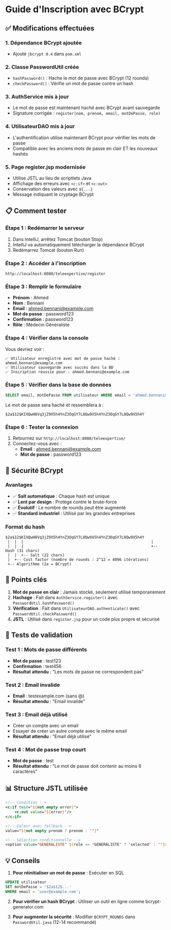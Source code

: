 # Guide d'Inscription avec BCrypt

## ✅ Modifications effectuées

### 1. Dépendance BCrypt ajoutée
- Ajouté `jbcrypt 0.4` dans `pom.xml`

### 2. Classe PasswordUtil créée
- `hashPassword()` : Hache le mot de passe avec BCrypt (12 rounds)
- `checkPassword()` : Vérifie un mot de passe contre un hash

### 3. AuthService mis à jour
- Le mot de passe est maintenant haché avec BCrypt avant sauvegarde
- Signature corrigée : `register(nom, prenom, email, motDePasse, role)`

### 4. UtilisateurDAO mis à jour
- L'authentification utilise maintenant BCrypt pour vérifier les mots de passe
- Compatible avec les anciens mots de passe en clair ET les nouveaux hashés

### 5. Page register.jsp modernisée
- Utilise JSTL au lieu de scriptlets Java
- Affichage des erreurs avec `<c:if>` et `<c:out>`
- Conservation des valeurs avec `${...}`
- Message indiquant le cryptage BCrypt

## 📋 Comment tester

### Étape 1 : Redémarrer le serveur
1. Dans IntelliJ, arrêtez Tomcat (bouton Stop)
2. IntelliJ va automatiquement télécharger la dépendance BCrypt
3. Redémarrez Tomcat (bouton Run)

### Étape 2 : Accéder à l'inscription
```
http://localhost:8080/teleexpertise/register
```

### Étape 3 : Remplir le formulaire
- **Prénom** : Ahmed
- **Nom** : Bennani
- **Email** : ahmed.bennani@example.com
- **Mot de passe** : password123
- **Confirmation** : password123
- **Rôle** : Médecin Généraliste

### Étape 4 : Vérifier dans la console
Vous devriez voir :
```
✅ Utilisateur enregistré avec mot de passe haché : ahmed.bennani@example.com
✅ Utilisateur sauvegardé avec succès dans la BD
✅ Inscription réussie pour : ahmed.bennani@example.com
```

### Étape 5 : Vérifier dans la base de données
```sql
SELECT email, motDePasse FROM utilisateur WHERE email = 'ahmed.bennani@example.com';
```

Le mot de passe sera haché et ressemblera à :
```
$2a$12$KIXQwH8Vq3jZ9X5h4YnZ3OqGY7L8Qw9X5h4YnZ3OqGY7L8Qw9X5h4Y
```

### Étape 6 : Tester la connexion
1. Retournez sur `http://localhost:8080/teleexpertise/`
2. Connectez-vous avec :
   - **Email** : ahmed.bennani@example.com
   - **Mot de passe** : password123

## 🔐 Sécurité BCrypt

### Avantages
- ✅ **Salt automatique** : Chaque hash est unique
- ✅ **Lent par design** : Protège contre le brute-force
- ✅ **Évolutif** : Le nombre de rounds peut être augmenté
- ✅ **Standard industriel** : Utilisé par les grandes entreprises

### Format du hash
```
$2a$12$KIXQwH8Vq3jZ9X5h4YnZ3OqGY7L8Qw9X5h4YnZ3OqGY7L8Qw9X5h4Y
 |  |  |                                                        |
 |  |  |                                                        +-- Hash (31 chars)
 |  |  +-- Salt (22 chars)
 |  +-- Cost factor (nombre de rounds : 2^12 = 4096 itérations)
 +-- Algorithme (2a = BCrypt)
```

## 🎯 Points clés

1. **Mot de passe en clair** : Jamais stocké, seulement utilisé temporairement
2. **Hachage** : Fait dans `AuthService.register()` avec `PasswordUtil.hashPassword()`
3. **Vérification** : Fait dans `UtilisateurDAO.authenticate()` avec `PasswordUtil.checkPassword()`
4. **JSTL** : Utilisé dans `register.jsp` pour un code plus propre et sécurisé

## 🚨 Tests de validation

### Test 1 : Mots de passe différents
- **Mot de passe** : test123
- **Confirmation** : test456
- **Résultat attendu** : "Les mots de passe ne correspondent pas"

### Test 2 : Email invalide
- **Email** : testexample.com (sans @)
- **Résultat attendu** : "Email invalide"

### Test 3 : Email déjà utilisé
- Créer un compte avec un email
- Essayer de créer un autre compte avec le même email
- **Résultat attendu** : "Email déjà utilisé"

### Test 4 : Mot de passe trop court
- **Mot de passe** : test
- **Résultat attendu** : "Le mot de passe doit contenir au moins 6 caractères"

## 📊 Structure JSTL utilisée

```jsp
<!-- Condition -->
<c:if test="${not empty error}">
    <c:out value="${error}"/>
</c:if>

<!-- Valeur avec fallback -->
value="${not empty prenom ? prenom : ''}"

<!-- Sélection conditionnelle -->
<option value="GENERALISTE" ${role == 'GENERALISTE' ? 'selected' : ''}>
```

## 💡 Conseils

1. **Pour réinitialiser un mot de passe** : Exécuter en SQL
```sql
UPDATE utilisateur 
SET motDePasse = '$2a$12$...' 
WHERE email = 'user@example.com';
```

2. **Pour vérifier un hash BCrypt** : Utiliser un outil en ligne comme bcrypt-generator.com

3. **Pour augmenter la sécurité** : Modifier `BCRYPT_ROUNDS` dans `PasswordUtil.java` (12-14 recommandé)

